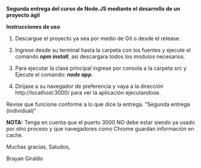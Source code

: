 **Segunda entrega del curso de Node.JS mediante el desarrollo de un proyecto ágil**

**Instrucciones de uso**

1. Descargue el proyecto ya sea por medio de Git o desde el release.

2. Ingrese desde su terminal hasta la carpeta con los fuentes y ejecute el comando **_npm install_**, asi descargara todos los modulos necesarios.

3. Para ejecutar la clase principal ingrese por consola a la carpeta src y Ejecute el comando: **_node app_**.

4. Dirijase a su navegador de preferencia y vaya a la dirección http://localhost:3000/ para ver la aplicación ejecutandose.

Revise que funcione conforme a lo que dice la entrega.
"Segunda entrega (individual)"

**NOTA:** Tenga en cuenta que el puerto 3000 NO debe estar siendo ya usado por otro proceso y que navegadores como Chrome guardan información en cache.

Muchas gracias,
Saludos,

Brayan Giraldo

